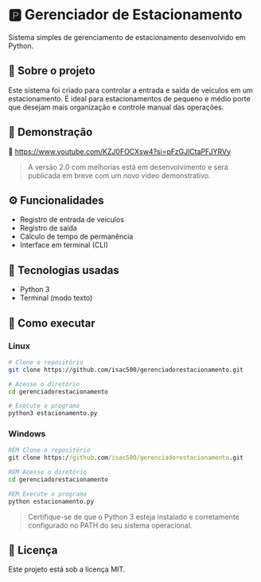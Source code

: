 # 🅿️ Gerenciador de Estacionamento

Sistema simples de gerenciamento de estacionamento desenvolvido em Python.

## 📌 Sobre o projeto

Este sistema foi criado para controlar a entrada e saída de veículos em um estacionamento. É ideal para estacionamentos de pequeno e médio porte que desejam mais organização e controle manual das operações.

## 🎥 Demonstração

🔗 https://www.youtube.com/KZJ0FOCXsw4?si=pFzGJlCtaPFJYRVy

> A versão 2.0 com melhorias está em desenvolvimento e será publicada em breve com um novo vídeo demonstrativo.

## ⚙️ Funcionalidades

* Registro de entrada de veículos
* Registro de saída
* Cálculo de tempo de permanência
* Interface em terminal (CLI)

## 🧰 Tecnologias usadas

* Python 3
* Terminal (modo texto)

## 🚀 Como executar

### Linux

```bash
# Clone o repositório
git clone https://github.com/isac500/gerenciadorestacionamento.git

# Acesse o diretório
cd gerenciadorestacionamento

# Execute o programa
python3 estacionamento.py
```

### Windows

```cmd
REM Clone o repositório
git clone https://github.com/isac500/gerenciadorestacionamento.git

REM Acesse o diretório
cd gerenciadorestacionamento

REM Execute o programa
python estacionamento.py
```

> Certifique-se de que o Python 3 esteja instalado e corretamente configurado no PATH do seu sistema operacional.

## 📄 Licença

Este projeto está sob a licença MIT.
